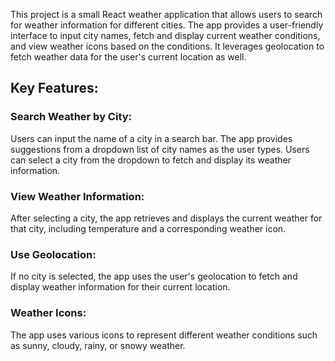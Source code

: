 This project is a small React weather application that allows users to search for weather information for different cities. The app provides a user-friendly interface to input city names, fetch and display current weather conditions, and view weather icons based on the conditions. It leverages geolocation to fetch weather data for the user's current location as well.

## Key Features:

### Search Weather by City:
Users can input the name of a city in a search bar. The app provides suggestions from a dropdown list of city names as the user types. Users can select a city from the dropdown to fetch and display its weather information.

### View Weather Information:
After selecting a city, the app retrieves and displays the current weather for that city, including temperature and a corresponding weather icon.

### Use Geolocation:
If no city is selected, the app uses the user's geolocation to fetch and display weather information for their current location.

### Weather Icons:
The app uses various icons to represent different weather conditions such as sunny, cloudy, rainy, or snowy weather.